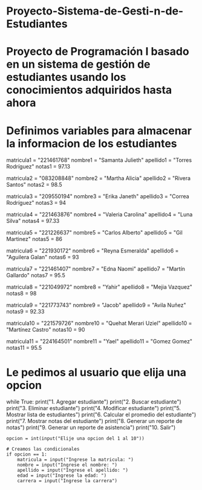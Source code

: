 # Proyecto-Sistema-de-Gesti-n-de-Estudiantes
# Proyecto de Programación I basado en un sistema de gestión de estudiantes usando los conocimientos adquiridos hasta ahora 

# Definimos variables para almacenar la informacion de los estudiantes
matricula1 = "221461768"
nombre1 = "Samanta Julieth"
apellido1 = "Torres Rodríguez"
notas1 = 97.13

matricula2 = "083208848"
nombre2 = "Martha Alicia"
apellido2 = "Rivera Santos"
notas2 = 98.5

matricula3 = "209550194"
nombre3 = "Erika Janeth"
apellido3 = "Correa Rodríguez"
notas3 = 94

matricula4 = "221463876"
nombre4 = "Valeria Carolina"
apellido4 = "Luna Silva"
notas4 = 97.33

matricula5 = "221226637"
nombre5 = "Carlos Alberto"
apellido5 = "Gil Martinez"
notas5 = 86

matricula6 = "221930172"
nombre6 = "Reyna Esmeralda"
apellido6 = "Aguilera Galan"
notas6 = 93

matricula7 = "221461407"
nombre7 = "Edna Naomi"
apellido7 = "Martín Gallardo"
notas7 = 95.5

matricula8 = "221049972"
nombre8 = "Yahir"
apellido8 = "Mejia Vazquez"
notas8 = 98

matricula9 = "221773743"
nombre9 = "Jacob"
apellido9 = "Avila Nuñez"
notas9 = 92.33

matricula10 = "221579726"
nombre10 = "Quehat Merari Uziel"
apellido10 = "Martínez Castro"
notas10 = 90

matricula11 = "224164501"
nombre11 = "Yael"
apellido11 = "Gomez Gomez"
notas11 = 95.5

# Le pedimos al usuario que elija una opcion 
while True:
    print("1. Agregar estudiante")
    print("2. Buscar estudiante")
    print("3. Eliminar estudiante")
    print("4. Modificar estudiante")
    print("5. Mostrar lista de estudiantes")
    print("6. Calcular el promedio del estudiante")
    print("7. Mostrar notas del estudiante")
    print("8. Generar un reporte de notas")
    print("9. Generar un reporte de asistencia")
    print("10. Salir")

    opcion = int(input("Elije una opcion del 1 al 10"))

    # Creamos las condicionales
    if opcion == 1:
        matricula = input("Ingrese la matricula: ")
        nombre = input("Ingrese el nombre: ")
        apellido = input("Ingrese el apellido: ")
        edad = input("Ingrese la edad: ")
        carrera = input("Ingrese la carrera")
        
